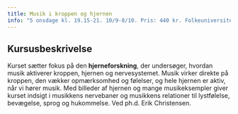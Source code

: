 ```yaml
---
title: Musik i kroppen og hjernen
info: "5 onsdage kl. 19.15-21. 10/9-8/10. Pris: 440 kr. Folkeuniversitetet i København [www.fukbh.dk](http://www.fukbh.dk/)"
---
```


## Kursusbeskrivelse

Kurset sætter fokus på den **hjerneforskning**, der undersøger, hvordan musik aktiverer kroppen, hjernen og nervesystemet. Musik virker direkte på kroppen, den vækker opmærksomhed og følelser, og hele hjernen er aktiv, når vi hører musik. Med billeder af hjernen og mange musikeksempler giver kurset indsigt i musikkens nervebaner og musikkens relationer til lystfølelse, bevægelse, sprog og hukommelse. Ved ph.d. Erik Christensen.